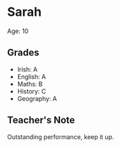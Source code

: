 # Sarah

Age: 10

## Grades

- Irish: A
- English: A
- Maths: B
- History: C
- Geography: A

## Teacher's Note

Outstanding performance, keep it up.
